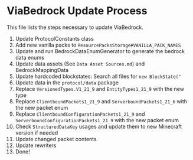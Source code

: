 # ViaBedrock Update Process

This file lists the steps necessary to update ViaBedrock.

1. Update ProtocolConstants class
2. Add new vanilla packs to `ResourcePacksStorage#VANILLA_PACK_NAMES`
3. Update and run BedrockDataEnumGenerator to generate the bedrock data enums
4. Update data assets (See `Data Asset Sources.md`) and BedrockMappingData
5. Update hardcoded blockstates: Search all files for `new BlockState("`
6. Update data in the `protocol/data` package
7. Replace `VersionedTypes.V1_21_9` and `EntityTypes1_21_9` with the new type
8. Replace `ClientboundPackets1_21_9` and `ServerboundPackets1_21_6` with the new packet enum
9. Replace `ClientboundConfigurationPackets1_21_9` and `ServerboundConfigurationPackets1_21_9` with the new packet enum
10. Check `StructuredDataKey` usages and update them to new Minecraft version if needed
11. Update changed packet contents
12. Update rewriters
13. Done!
